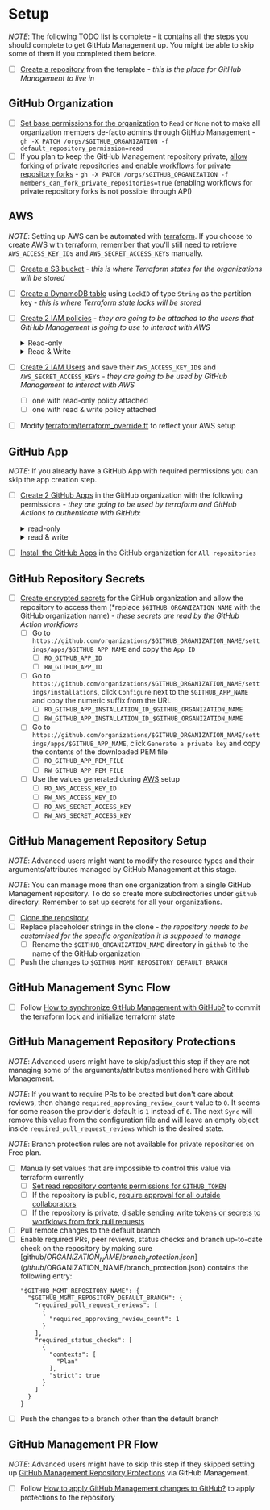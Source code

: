 # Setup

*NOTE*: The following TODO list is complete - it contains all the steps you should complete to get GitHub Management up. You might be able to skip some of them if you completed them before.

- [ ] [Create a repository](https://docs.github.com/en/repositories/creating-and-managing-repositories/creating-a-repository-from-a-template) from the template - *this is the place for GitHub Management to live in*

## GitHub Organization

- [ ] [Set base permissions for the organization](https://docs.github.com/en/organizations/managing-access-to-your-organizations-repositories/setting-base-permissions-for-an-organization) to `Read` or `None` not to make all organization members de-facto admins through GitHub Management - `gh -X PATCH /orgs/$GITHUB_ORGANIZATION -f default_repository_permission=read`
- [ ] If you plan to keep the GitHub Management repository private, [allow forking of private repositories](https://docs.github.com/en/organizations/managing-organization-settings/managing-the-forking-policy-for-your-organization) and [enable workflows for private repository forks](https://docs.github.com/en/organizations/managing-organization-settings/disabling-or-limiting-github-actions-for-your-organization#enabling-workflows-for-private-repository-forks) - `gh -X PATCH /orgs/$GITHUB_ORGANIZATION -f members_can_fork_private_repositories=true` (enabling workflows for private repository forks is not possible through API)

## AWS

*NOTE*: Setting up AWS can be automated with [terraform](../terraform/bootstrap/aws.tf). If you choose to create AWS with terraform, remember that you'll still need to retrieve `AWS_ACCESS_KEY_ID`s and `AWS_SECRET_ACCESS_KEY`s manually.

- [ ] [Create a S3 bucket](https://docs.aws.amazon.com/AmazonS3/latest/userguide/creating-bucket.html) - *this is where Terraform states for the organizations will be stored*
- [ ] [Create a DynamoDB table](https://docs.aws.amazon.com/amazondynamodb/latest/developerguide/getting-started-step-1.html) using `LockID` of type `String` as the partition key - *this is where Terraform state locks will be stored*
- [ ] [Create 2 IAM policies](https://docs.aws.amazon.com/IAM/latest/UserGuide/access_policies_create.html) - *they are going to be attached to the users that GitHub Management is going to use to interact with AWS*
    <details><summary>Read-only</summary>

    ```
    {
      "Version": "2012-10-17",
      "Statement": [
        {
          "Action": [
            "s3:ListBucket"
          ],
          "Effect": "Allow",
          "Resource": "arn:aws:s3:::$S3_BUCKET_NAME"
        },
        {
          "Action": [
            "s3:GetObject"
          ],
          "Effect": "Allow",
          "Resource": "arn:aws:s3:::$S3_BUCKET_NAME/*"
        },
        {
          "Action": [
            "dynamodb:GetItem"
          ],
          "Effect": "Allow",
          "Resource": "arn:aws:dynamodb:*:*:table/$DYNAMO_DB_TABLE_NAME"
        }
      ]
    }
    ```
    </details>
    <details><summary>Read & Write</summary>

    ```
    {
      "Version": "2012-10-17",
      "Statement": [
        {
          "Action": [
            "s3:ListBucket"
          ],
          "Effect": "Allow",
          "Resource": "arn:aws:s3:::$S3_BUCKET_NAME"
        },
        {
          "Action": [
            "s3:PutObject",
            "s3:GetObject",
            "s3:DeleteObject"
          ],
          "Effect": "Allow",
          "Resource": "arn:aws:s3:::$S3_BUCKET_NAME/*"
        },
        {
          "Action": [
            "dynamodb:GetItem",
            "dynamodb:PutItem",
            "dynamodb:DeleteItem"
          ],
          "Effect": "Allow",
          "Resource": "arn:aws:dynamodb:*:*:table/$DYNAMO_DB_TABLE_NAME"
        }
      ]
    }
    ```
    </details>
- [ ] [Create 2 IAM Users](https://docs.aws.amazon.com/IAM/latest/UserGuide/id_users_create.html) and save their `AWS_ACCESS_KEY_ID`s and `AWS_SECRET_ACCESS_KEY`s - *they are going to be used by GitHub Management to interact with AWS*
    - [ ] one with read-only policy attached
    - [ ] one with read & write policy attached
- [ ] Modify [terraform/terraform_override.tf](terraform/terraform_override.tf) to reflect your AWS setup

## GitHub App

*NOTE*: If you already have a GitHub App with required permissions you can skip the app creation step.

- [ ] [Create 2 GitHub Apps](https://docs.github.com/en/developers/apps/building-github-apps/creating-a-github-app) in the GitHub organization with the following permissions - *they are going to be used by terraform and GitHub Actions to authenticate with GitHub*:
    <details><summary>read-only</summary>

    - `Repository permissions`
        - `Administration`: `Read-only`
        - `Contents`: `Read-only`
        - `Metadata`: `Read-only`
    - `Organization permissions`
        - `Members`: `Read-only`
    </details>
    <details><summary>read & write</summary>

    - `Repository permissions`
        - `Administration`: `Read & Write`
        - `Contents`: `Read & Write`
        - `Metadata`: `Read-only`
        - `Pull requests`: `Read & Write`
        - `Workflows`: `Read & Write`
    - `Organization permissions`
        - `Members`: `Read & Write`
    </details>
- [ ] [Install the GitHub Apps](https://docs.github.com/en/developers/apps/managing-github-apps/installing-github-apps) in the GitHub organization for `All repositories`

## GitHub Repository Secrets

- [ ] [Create encrypted secrets](https://docs.github.com/en/actions/security-guides/encrypted-secrets#creating-encrypted-secrets-for-an-organization) for the GitHub organization and allow the repository to access them (\*replace `$GITHUB_ORGANIZATION_NAME` with the GitHub organization name) - *these secrets are read by the GitHub Action workflows*
    - [ ] Go to `https://github.com/organizations/$GITHUB_ORGANIZATION_NAME/settings/apps/$GITHUB_APP_NAME` and copy the `App ID`
       - [ ] `RO_GITHUB_APP_ID`
       - [ ] `RW_GITHUB_APP_ID`
    - [ ] Go to `https://github.com/organizations/$GITHUB_ORGANIZATION_NAME/settings/installations`, click `Configure` next to the `$GITHUB_APP_NAME` and copy the numeric suffix from the URL
       - [ ] `RO_GITHUB_APP_INSTALLATION_ID_$GITHUB_ORGANIZATION_NAME`
       - [ ] `RW_GITHUB_APP_INSTALLATION_ID_$GITHUB_ORGANIZATION_NAME`
    - [ ] Go to `https://github.com/organizations/$GITHUB_ORGANIZATION_NAME/settings/apps/$GITHUB_APP_NAME`, click `Generate a private key` and copy the contents of the downloaded PEM file
       - [ ] `RO_GITHUB_APP_PEM_FILE`
       - [ ] `RW_GITHUB_APP_PEM_FILE`
    - [ ] Use the values generated during [AWS](#aws) setup
       - [ ] `RO_AWS_ACCESS_KEY_ID`
       - [ ] `RW_AWS_ACCESS_KEY_ID`
       - [ ] `RO_AWS_SECRET_ACCESS_KEY`
       - [ ] `RW_AWS_SECRET_ACCESS_KEY`

## GitHub Management Repository Setup

*NOTE*: Advanced users might want to modify the resource types and their arguments/attributes managed by GitHub Management at this stage.

*NOTE*: You can manage more than one organization from a single GitHub Management repository. To do so create more subdirectories under `github` directory. Remember to set up secrets for all your organizations.

- [ ] [Clone the repository](https://docs.github.com/en/repositories/creating-and-managing-repositories/cloning-a-repository)
- [ ] Replace placeholder strings in the clone - *the repository needs to be customised for the specific organization it is supposed to manage*
    - [ ] Rename the `$GITHUB_ORGANIZATION_NAME` directory in `github` to the name of the GitHub organization
- [ ] Push the changes to `$GITHUB_MGMT_REPOSITORY_DEFAULT_BRANCH`

## GitHub Management Sync Flow

- [ ] Follow [How to synchronize GitHub Management with GitHub?](HOWTOS.md#synchronize-github-management-with-github) to commit the terraform lock and initialize terraform state

## GitHub Management Repository Protections

*NOTE*: Advanced users might have to skip/adjust this step if they are not managing some of the arguments/attributes mentioned here with GitHub Management.

*NOTE*: If you want to require PRs to be created but don't care about reviews, then change `required_approving_review_count` value to `0`. It seems for some reason the provider's default is `1` instead of `0`. The next `Sync` will remove this value from the configuration file and will leave an empty object inside `required_pull_request_reviews` which is the desired state.

*NOTE*: Branch protection rules are not available for private repositories on Free plan.

- [ ] Manually set values that are impossible to control this value via terraform currently
   - [ ] [Set read repository contents permissions for `GITHUB_TOKEN`](https://docs.github.com/en/repositories/managing-your-repositorys-settings-and-features/enabling-features-for-your-repository/managing-github-actions-settings-for-a-repository#setting-the-permissions-of-the-github_token-for-your-repository)
   - [ ] If the repository is public, [require approval for all outside collaborators](https://docs.github.com/en/repositories/managing-your-repositorys-settings-and-features/enabling-features-for-your-repository/managing-github-actions-settings-for-a-repository#configuring-required-approval-for-workflows-from-public-forks)
   - [ ] If the repository is private, [disable sending write tokens or secrets to worfklows from fork pull requests](https://docs.github.com/en/repositories/managing-your-repositorys-settings-and-features/enabling-features-for-your-repository/managing-github-actions-settings-for-a-repository#enabling-workflows-for-private-repository-forks)
- [ ] Pull remote changes to the default branch
- [ ] Enable required PRs, peer reviews, status checks and branch up-to-date check on the repository by making sure [github/$ORGANIZATION_NAME/branch_protection.json](github/$ORGANIZATION_NAME/branch_protection.json) contains the following entry:
    ```
    "$GITHUB_MGMT_REPOSITORY_NAME": {
      "$GITHUB_MGMT_REPOSITORY_DEFAULT_BRANCH": {
        "required_pull_request_reviews": [
          {
            "required_approving_review_count": 1
          }
        ],
        "required_status_checks": [
          {
            "contexts": [
              "Plan"
            ],
            "strict": true
          }
        ]
      }
    }
    ```
- [ ] Push the changes to a branch other than the default branch

## GitHub Management PR Flow

*NOTE*: Advanced users might have to skip this step if they skipped setting up [GitHub Management Repository Protections](#github-management-repository-protections) via GitHub Management.

- [ ] Follow [How to apply GitHub Management changes to GitHub?](HOWTOS.md#apply-github-management-changes-to-github) to apply protections to the repository
